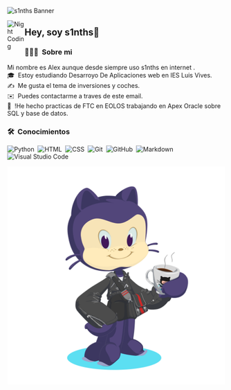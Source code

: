 
![s1nths Banner](https://github.com/s1nths/s1nths/assets/146001449/0e941c77-bd17-4de8-bae3-56a3e94fb3c4)


<img alt="Night Coding" src="./assets/Hand%20Wave.gif" width='40' align="left"/><h2>Hey, soy s1nths👋</h2>



### 👨🏻‍💻 &nbsp;Sobre mi
Mi nombre es Alex aunque desde siempre uso s1nths en internet
.\
🎓 &nbsp;Estoy estudiando Desarroyo De Aplicaciones web en IES Luis Vives.\
✍️ &nbsp;Me gusta el tema de inversiones y coches.\
✉️ &nbsp;Puedes contactarme a traves de este email.\
📄 &nbsp;!He hecho practicas de FTC en EOLOS trabajando en Apex Oracle sobre SQL y base de datos.  

### 🛠 &nbsp;Conocimientos

![Python](https://img.shields.io/badge/-Python-05122A?style=flat&logo=python)&nbsp;
![HTML](https://img.shields.io/badge/-HTML-05122A?style=flat&logo=HTML5)&nbsp;
![CSS](https://img.shields.io/badge/-CSS-05122A?style=flat&logo=CSS3&logoColor=1572B6)&nbsp;
![Git](https://img.shields.io/badge/-Git-05122A?style=flat&logo=git)&nbsp;
![GitHub](https://img.shields.io/badge/-GitHub-05122A?style=flat&logo=github)&nbsp;
![Markdown](https://img.shields.io/badge/-Markdown-05122A?style=flat&logo=markdown)\
![Visual Studio Code](https://img.shields.io/badge/-Visual%20Studio%20Code-05122A?style=flat&logo=visual-studio-code&logoColor=007ACC)&nbsp;

![Mi Octogato](https://github.com/s1nths/s1nths/blob/main/octocat-1696617238259.png)
